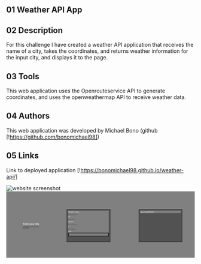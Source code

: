 ## 01 Weather API App

## 02 Description

For this challenge I have created a weather API application that receives the name of a city, takes the coordinates, and returns weather information for the input city, and displays it to the page.

## 03 Tools

This web application uses the Openrouteservice API to generate coordinates, and uses the openweathermap API to receive weather data.

## 04 Authors

This web application was developed by Michael Bono (github [!https://github.com/bonomichael98])

## 05 Links

Link to deployed application [!https://bonomichael98.github.io/weather-api/]

![website screenshot](https://imgur.com/EkUQthf)
![website screenshot2](./assets/images/weather-api-screenshot.png)